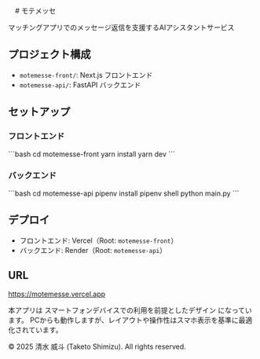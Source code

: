 　# モテメッセ

マッチングアプリでのメッセージ返信を支援するAIアシスタントサービス

## プロジェクト構成

- `motemesse-front/`: Next.js フロントエンド
- `motemesse-api/`: FastAPI バックエンド

## セットアップ

### フロントエンド
\`\`\`bash
cd motemesse-front
yarn install
yarn dev
\`\`\`

### バックエンド
\`\`\`bash
cd motemesse-api
pipenv install
pipenv shell
python main.py
\`\`\`

## デプロイ

- フロントエンド: Vercel（Root: `motemesse-front`）
- バックエンド: Render（Root: `motemesse-api`）

## URL
https://motemesse.vercel.app

本アプリは スマートフォンデバイスでの利用を前提としたデザイン になっています。
PCからも動作しますが、レイアウトや操作性はスマホ表示を基準に最適化されています。

© 2025 清水 威斗 (Taketo Shimizu). All rights reserved.
